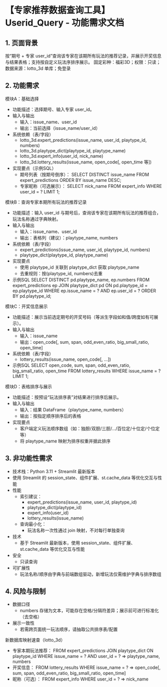 # 【专家推荐数据查询工具】Userid_Query - 功能需求文档

## 1. 页面背景
按“期号 + 专家 user_id”查询该专家在该期所有玩法的推荐记录，并展示开奖信息与结果表格；支持按自定义玩法序排序展示。
固定彩种：福彩3D；权限：只读；数据来源：lotto_3d 单库；免登录

## 2. 功能需求

模块A：基础选择
- 功能描述：选择期号、输入专家 user_id。
- 输入与输出
  - 输入：issue_name、user_id
  - 输出：当前选择（issue_name/user_id）
- 系统依赖（表/字段）
  - lotto_3d.expert_predictions(issue_name, user_id, playtype_id, numbers)
  - lotto_3d.playtype_dict(playtype_id, playtype_name)
  - lotto_3d.expert_info(user_id, nick_name)
  - lotto_3d.lottery_results(issue_name, open_code[, open_time 等])
- 实现要点（示例SQL）
  - 期号列表（按期号倒序）：
    SELECT DISTINCT issue_name FROM expert_predictions ORDER BY issue_name DESC;
  - 专家昵称（可选展示）：
    SELECT nick_name FROM expert_info WHERE user_id = ? LIMIT 1;

模块B：查询专家本期所有玩法的推荐记录
- 功能描述：输入 user_id 与期号后，查询该专家在该期所有玩法的推荐组合，玩法名称通过字典映射。
- 输入与输出
  - 输入：issue_name、user_id
  - 输出：表格列（建议）：playtype_name, numbers
- 系统依赖（表/字段）
  - expert_predictions(issue_name, user_id, playtype_id, numbers)
  - playtype_dict(playtype_id, playtype_name)
- 实现要点
  - 使用 playtype_id 关联到 playtype_dict 获取 playtype_name
  - 去重规则：按(playtype_id, numbers)去重
- 示例SQL
  SELECT DISTINCT pd.playtype_name, ep.numbers
  FROM expert_predictions ep
  JOIN playtype_dict pd ON pd.playtype_id = ep.playtype_id
  WHERE ep.issue_name = ? AND ep.user_id = ?
  ORDER BY pd.playtype_id;

模块C：开奖信息展示
- 功能描述：展示当前选定期号的开奖号码（等派生字段如和值/跨度如有可展示）。
- 输入与输出
  - 输入：issue_name
  - 输出：open_code[, sum, span, odd_even_ratio, big_small_ratio, open_time]
- 系统依赖（表/字段）
  - lottery_results(issue_name, open_code[, …])
- 示例SQL
  SELECT open_code, sum, span, odd_even_ratio, big_small_ratio, open_time
  FROM lottery_results
  WHERE issue_name = ?
  LIMIT 1;

模块D：表格排序与展示
- 功能描述：按预设“玩法排序表”对结果进行排序后展示。
- 输入与输出
  - 输入：结果 DataFrame（playtype_name, numbers）
  - 输出：按指定顺序排序后的表格
- 实现要点
  - 客户端定义玩法顺序数组（如：独胆/双胆/三胆/…/百位定/十位定/个位定等）
  - 将 playtype_name 映射为排序权重并据此排序

## 3. 非功能性需求
- 技术栈：Python 3.11 + Streamlit 最新版本
- 使用 Streamlit 的 session_state、组件扩展、st.cache_data 等优化交互与性能
- 性能
  - 索引建议：
    - expert_predictions(issue_name, user_id, playtype_id)
    - playtype_dict(playtype_id)
    - expert_info(user_id)
    - lottery_results(issue_name)
  - 查询最小化：
    - 玩法名称一次性通过 join 映射，不对每行单独查询
- 技术
  - 基于 Streamlit 最新版本，使用 session_state、组件扩展、st.cache_data 等优化交互与性能
- 安全
  - 只读查询
- 可扩展性
  - 玩法名称/顺序由字典与前端数组驱动，新增玩法仅需维护字典与排序数组

## 4. 风险与限制
- 数据口径
  - numbers 存储为文本，可能存在空格/分隔符差异；展示前可进行标准化（去空格）
- 展示一致性
  - 若需跨页面统一玩法顺序，请抽取公共排序表/配置

新数据库映射速查（lotto_3d）
- 专家本期玩法推荐：
  FROM expert_predictions JOIN playtype_dict ON playtype_id
  WHERE issue_name = ? AND user_id = ?
  ⇒ playtype_name, numbers
- 开奖信息：
  FROM lottery_results WHERE issue_name = ?
  ⇒ open_code[, sum, span, odd_even_ratio, big_small_ratio, open_time]
- 昵称（可选）：
  FROM expert_info WHERE user_id = ? ⇒ nick_name